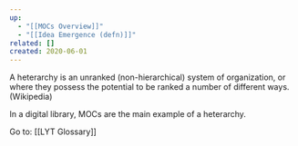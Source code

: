 ```yaml
---
up:
  - "[[MOCs Overview]]"
  - "[[Idea Emergence (defn)]]"
related: []
created: 2020-06-01
---
```


A heterarchy is an unranked (non-hierarchical) system of organization, or where they possess the potential to be ranked a number of different ways. (Wikipedia)

In a digital library, MOCs are the main example of a heterarchy.

Go to: [[LYT Glossary]]